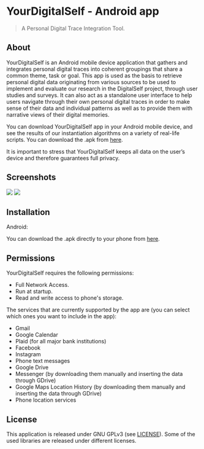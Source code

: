 # YourDigitalSelf - Android app
> A Personal Digital Trace Integration Tool.

## About
YourDigitalSelf is an Android mobile device application that gathers and integrates personal digital traces into coherent groupings that share a common theme, task or goal. This app is used as the basis to retrieve personal digital data originating from various sources to be used to implement and evaluate our research in the DigitalSelf project, through user studies and surveys. It can also act as a standalone user interface to help users navigate through their own personal digital traces in order to make sense of their data and individual patterns as well as to provide them with narrative views of their digital memories.

You can download YourDigitalSelf app in your Android mobile device, and see the results of our instantiation algorithms on a variety of real-life scripts. You can download the .apk from [here](https://github.com/yourdigitalself/YourDigitalSelfApp/releases).

It is important to stress that YourDigitalSelf keeps all data on the user’s device and therefore guarantees full privacy.

## Screenshots
![](restaurantsFull.png)
![](tripsFull.png)


## Installation

Android:

You can download the .apk directly to your phone from [here](https://github.com/yourdigitalself/YourDigitalSelfApp/releases).


## Permissions

YourDigitalSelf requires the following permissions:

- Full Network Access.
- Run at startup.
- Read and write access to phone's storage.

The services that are currently supported by the app are (you can select which ones you want to include in the app):
- Gmail
- Google Calendar
- Plaid (for all major bank institutions)
- Facebook
- Instagram
- Phone text messages
- Google Drive
- Messenger (by downloading them manually and inserting the data through GDrive)
- Google Maps Location History (by downloading them manually and inserting the data through GDrive)
- Phone location services



## License

This application is released under GNU GPLv3 (see [LICENSE](LICENSE)).
Some of the used libraries are released under different licenses.

<!-- Markdown link & img dfn's -->
[npm-image]: https://img.shields.io/npm/v/datadog-metrics.svg?style=flat-square
[npm-url]: https://npmjs.org/package/datadog-metrics
[npm-downloads]: https://img.shields.io/npm/dm/datadog-metrics.svg?style=flat-square
[travis-image]: https://img.shields.io/travis/dbader/node-datadog-metrics/master.svg?style=flat-square
[travis-url]: https://travis-ci.org/dbader/node-datadog-metrics
[wiki]: https://github.com/yourname/yourproject/wiki
